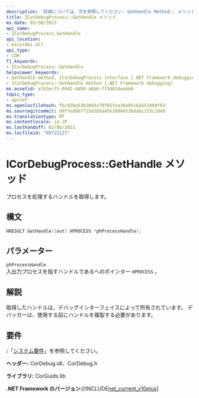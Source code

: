 ```yaml
---
description: '詳細については、次を参照してください: GetHandle Method:: メソッド'
title: ICorDebugProcess::GetHandle メソッド
ms.date: 03/30/2017
api_name:
- ICorDebugProcess.GetHandle
api_location:
- mscordbi.dll
api_type:
- COM
f1_keywords:
- ICorDebugProcess::GetHandle
helpviewer_keywords:
- GetHandle method, ICorDebugProcess interface [.NET Framework debugging]
- ICorDebugProcess::GetHandle method [.NET Framework debugging]
ms.assetid: e7d3ecf5-09d2-4d94-abb6-ff3483deebb6
topic_type:
- apiref
ms.openlocfilehash: fbc92be53b30d3c70f85fea36e05c6a5514b0f03
ms.sourcegitcommit: ddf7edb67715a5b9a45e3dd44536dabc153c1de0
ms.translationtype: MT
ms.contentlocale: ja-JP
ms.lasthandoff: 02/06/2021
ms.locfileid: "99722127"
---
```

# <a name="icordebugprocessgethandle-method"></a>ICorDebugProcess::GetHandle メソッド

プロセスを処理するハンドルを取得します。  
  
## <a name="syntax"></a>構文  
  
```cpp  
HRESULT GetHandle([out] HPROCESS *phProcessHandle);  
```  
  
## <a name="parameters"></a>パラメーター  

 `phProcessHandle`  
 入出力プロセスを指すハンドルであるへのポインター `HPROCESS` 。  
  
## <a name="remarks"></a>解説  

 取得したハンドルは、デバッグインターフェイスによって所有されています。 デバッガーは、使用する前にハンドルを複製する必要があります。  
  
## <a name="requirements"></a>要件  

 **:**「[システム要件](../../get-started/system-requirements.md)」を参照してください。  
  
 **ヘッダー:** CorDebug.idl、CorDebug.h  
  
 **ライブラリ:** CorGuids.lib  
  
 **.NET Framework のバージョン:**[!INCLUDE[net_current_v10plus](../../../../includes/net-current-v10plus-md.md)]
